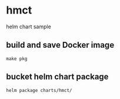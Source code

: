 # hmct
helm chart sample  

## build and save Docker image
```
make pkg
```

## bucket helm chart package
```
helm package charts/hmct/
```
